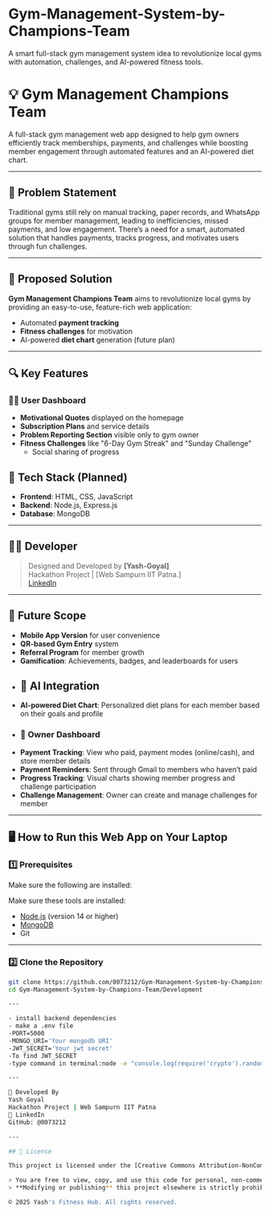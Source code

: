 # Gym-Management-System-by-Champions-Team
A smart full-stack gym management system idea to revolutionize local gyms with automation, challenges, and AI-powered fitness tools.


# 💡 Gym Management Champions Team

A full-stack gym management web app designed to help gym owners efficiently track memberships, payments, and challenges while boosting member engagement through automated features and an AI-powered diet chart.

---

## 🚩 Problem Statement

Traditional gyms still rely on manual tracking, paper records, and WhatsApp groups for member management, leading to inefficiencies, missed payments, and low engagement. There’s a need for a smart, automated solution that handles payments, tracks progress, and motivates users through fun challenges.

---

## 🎯 Proposed Solution

**Gym Management Champions Team** aims to revolutionize local gyms by providing an easy-to-use, feature-rich web application:
- Automated **payment tracking**
- **Fitness challenges** for motivation
- AI-powered **diet chart** generation (future plan)

---

## 🔍 Key Features

### 🧍‍♂️ User Dashboard
- **Motivational Quotes** displayed on the homepage
- **Subscription Plans** and service details
- **Problem Reporting Section** visible only to gym owner
- **Fitness Challenges** like "6-Day Gym Streak" and "Sunday Challenge"
  - Social sharing of progress


## 🧰 Tech Stack (Planned)

- **Frontend**: HTML, CSS, JavaScript
- **Backend**: Node.js, Express.js
- **Database**: MongoDB 

---

## 🧑‍💻 Developer

> Designed and Developed by **[Yash-Goyal]**  
> Hackathon Project | [Web Sampurn IIT Patna.]  
> [LinkedIn](https://www.linkedin.com/in/yash-goyal-075b8928b/)

---

## 🔮 Future Scope

- **Mobile App Version** for user convenience
- **QR-based Gym Entry** system
- **Referral Program** for member growth
- **Gamification**: Achievements, badges, and leaderboards for users
- ## 🧠 AI Integration
- **AI-powered Diet Chart**: Personalized diet plans for each member based on their goals and profile
- ### 👑 Owner Dashboard
- **Payment Tracking**: View who paid, payment modes (online/cash), and store member details
- **Payment Reminders**: Sent through Gmail to members who haven’t paid
- **Progress Tracking**: Visual charts showing member progress and challenge participation
- **Challenge Management**: Owner can create and manage challenges for member

---

## 🖥️ How to Run this Web App on Your Laptop

### 1️⃣ Prerequisites

Make sure the following are installed:

Make sure these tools are installed:

- [Node.js](https://nodejs.org/) (version 14 or higher)
- [MongoDB](https://www.mongodb.com/try/download/community)
- Git

---

### 2️⃣ Clone the Repository

```bash
git clone https://github.com/0073212/Gym-Management-System-by-Champions-Team.git
cd Gym-Management-System-by-Champions-Team/Development

---

- install backend dependencies
- make a .env file
-PORT=5000
-MONGO_URI='Your mongodb URI'
-JWT_SECRET='Your jwt secret'
-To find JWT_SECRET
-type command in terminal:node -e "console.log(require('crypto').randomBytes(64).toString('hex'))"

---

🙌 Developed By
Yash Goyal
Hackathon Project | Web Sampurn IIT Patna
🔗 LinkedIn
GitHub: @0073212

---

## 📄 License

This project is licensed under the [Creative Commons Attribution-NonCommercial-NoDerivs 4.0 International License](https://creativecommons.org/licenses/by-nc-nd/4.0/).

> You are free to view, copy, and use this code for personal, non-commercial purposes only.  
> **Modifying or publishing** this project elsewhere is strictly prohibited.

© 2025 Yash's Fitness Hub. All rights reserved.
